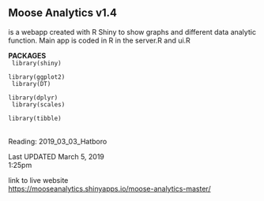 <h2>Moose Analytics v1.4</h2> is a webapp created with R Shiny to show graphs and different data analytic function.
Main app is coded in R in the server.R and ui.R <br>

<b>PACKAGES</b> <br>
<code>
library(shiny)</code> <br>
<code>
library(ggplot2)</code> <br>
<code>
library(DT)</code> <br>
<code>
library(dplyr)</code> <br>
<code>
library(scales)</code><br>
<code>
library(tibble)</code> <br>


<br>
Reading: 2019_03_03_Hatboro


Last UPDATED March 5, 2019 <br>
1:25pm <br>

link to live website <br>
https://mooseanalytics.shinyapps.io/moose-analytics-master/

